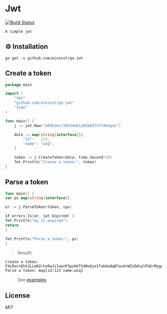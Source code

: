 # Jwt

[![Build Status](https://travis-ci.org/ivpusic/grpool.svg?branch=master)](https://github.com/infinitasx/easi-go-aws)

`A simple jwt`

## ⚙ Installation

```text
go get -u github.com/eininst/go-jwt
```

## Create a token

```go
package main

import (
	"fmt"
	"github.com/eininst/go-jwt"
	"time"
)

func main() {
	j := jwt.New("m9561kcc59534db1203e6572f7d5dq1x")

	data := map[string]interface{}{
		"id":   123,
		"name": "wzq",
	}

	token := j.CreateToken(data, time.Second*10)
	fmt.Println("Create a token:", token)
}

```

## Parse a token

```go
func main() {
var ps map[string]interface{}

er := j.ParseToken(token, &ps)

if errors.Is(er, jwt.Expired) {
fmt.Println("my is expired")
return
}

fmt.Println("Parse a token:", ps)
}
```

> Resullt:

```text
Create a token: FXLRoc+EhSJLLm0ZrhxRwJilwynP3pohKTS4NsKyxIfabXw8qN7auU+WZzDdcplPUGrMyggOmlN9f5EwDj0ZsqiAtTRlMQpeQ78azCDxCq0=
Parse a token: map[id:123 name:wzq]
```

> See [examples](/examples)

## License

*MIT*